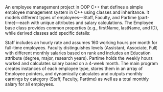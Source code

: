 
An employee management project in OOP C++ that defines a simple employee management system in C++ using classes and inheritance. It models different types of employees—Staff, Faculty, and Partime (part-time)—each with unique attributes and salary calculations. The Employee base class provides common properties (e.g., firstName, lastName, and ID), while derived classes add specific details:

Staff includes an hourly rate and assumes 160 working hours per month for full-time employees.
Faculty distinguishes levels (Assistant, Associate, Full) with different monthly salaries based on rank and includes an Education attribute (degree, major, research years).
Partime holds the weekly hours worked and calculates salary based on a 4-week month.
The main program creates instances of each employee type, stores them in an array of Employee pointers, and dynamically calculates and outputs monthly earnings by category (Staff, Faculty, Partime) as well as a total monthly salary for all employees.

